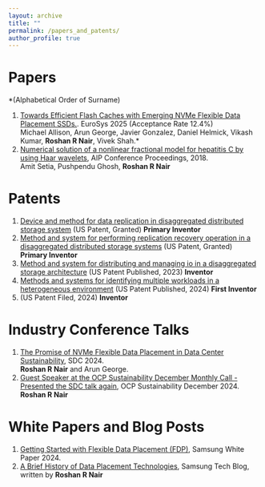 ```yaml
---
layout: archive
title: ""
permalink: /papers_and_patents/
author_profile: true
---
```


Papers
====
*(Alphabetical Order of Surname)

1. [Towards Efficient Flash Caches with Emerging NVMe Flexible Data Placement SSDs.](https://arxiv.org/pdf/2503.11665). EuroSys 2025 (Acceptance Rate 12.4%)
   <br> Michael Allison, Arun George, Javier Gonzalez, Daniel Helmick, Vikash Kumar, **Roshan R Nair**, Vivek Shah.*
2. [Numerical solution of a nonlinear fractional model for hepatitis C by using Haar wavelets](https://pubs.aip.org/aip/acp/article-abstract/1975/1/030005/1020894/Numerical-solution-of-a-nonlinear-fractional-model), AIP Conference Proceedings, 2018.
    <br>Amit Setia, Pushpendu Ghosh, **Roshan R Nair**

Patents
====
1. [Device and method for data replication in disaggregated distributed storage system](https://patents.google.com/patent/US20230205445A1/) (US Patent, Granted) **Primary Inventor**
2. [Method and system for performing replication recovery operation in a disaggregated distributed storage systems](https://patents.google.com/patent/US20230205634A1/) (US Patent, Granted) **Primary Inventor**
3. [Method and system for distributing and managing io in a disaggregated storage architecture](https://patents.google.com/patent/US20230205424A1/) (US Patent Published, 2023) **Inventor**
4. [Methods and systems for identifying multiple workloads in a heterogeneous environment](https://patents.google.com/patent/US20240028419A1/) (US Patent Published, 2024) **First Inventor**
5. []() (US Patent Filed, 2024) **Inventor**


Industry Conference Talks
====
1. [The Promise of NVMe Flexible Data Placement in Data Center Sustainability](https://www.sniadeveloper.org/events/agenda/session/698), SDC 2024.
   <br> **Roshan R Nair** and Arun George.
2. [Guest Speaker at the OCP Sustainability December Monthly Call - Presented the SDC talk again](https://www.youtube.com/watch?v=fW9GFGe73NU), OCP Sustainability December 2024.
   <br> **Roshan R Nair**

White Papers and Blog Posts
====
1. [Getting Started with Flexible Data Placement (FDP)](https://download.semiconductor.samsung.com/resources/white-paper/getting-started-with-fdp-v4.pdf), Samsung White Paper 2024.
2. [A Brief History of Data Placement Technologies](https://semiconductor.samsung.com/news-events/tech-blog/a-brief-history-of-data-placement-technologies/), Samsung Tech Blog, written by **Roshan R Nair**
